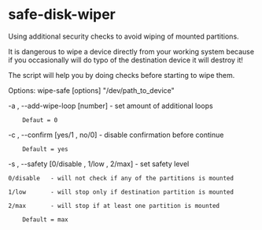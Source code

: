 # safe-disk-wiper
Using additional security checks to avoid wiping of mounted partitions.

It is dangerous to wipe a device directly from your working system because if you occasionally will do typo of the destination device it will destroy it!

The script will help you by doing checks before starting to wipe them.

Options:
wipe-safe [options] "/dev/path_to_device"

-a , --add-wipe-loop [number]	- set amount of additional loops

		Defaut = 0

-c , --confirm [yes/1 , no/0]	- disable confirmation before continue

		Default = yes

-s , --safety [0/disable , 1/low , 2/max]	- set safety level

	0/disable	- will not check if any of the partitions is mounted

	1/low       - will stop only if destination partition is mounted

	2/max       - will stop if at least one partition is mounted

		Default = max
